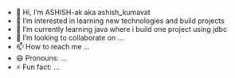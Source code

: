 - 👋 Hi, I’m ASHISH-ak  aka ashish_kumavat
- 👀 I’m interested in learning new technologies and build projects
- 🌱 I’m currently learning java where i build one project using jdbc
- 💞️ I’m looking to collaborate on ...
- 📫 How to reach me ...
- 😄 Pronouns: ...
- ⚡ Fun fact: ...

<!---
ASHISH-ak/ASHISH-ak is a ✨ special ✨ repository because its `README.md` (this file) appears on your GitHub profile.
You can click the Preview link to take a look at your changes.
--->
